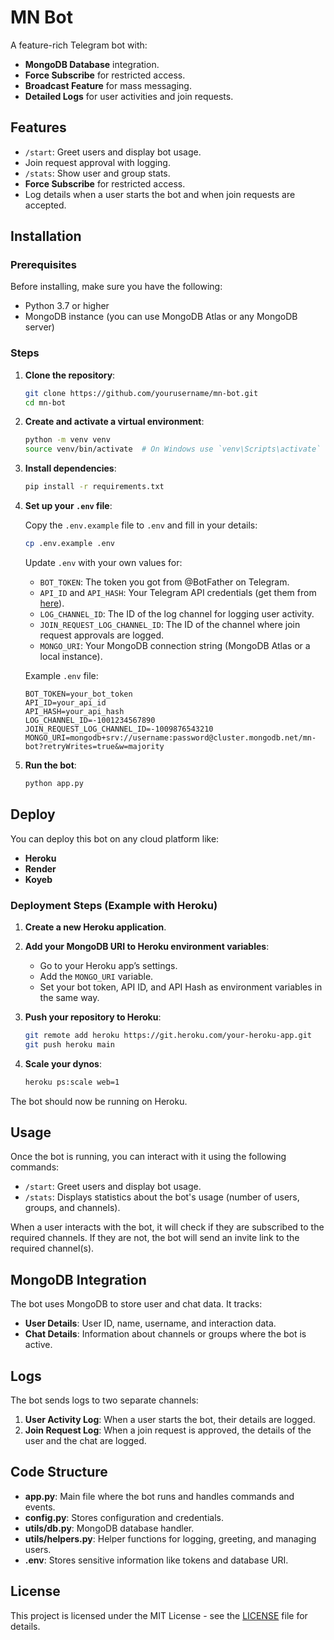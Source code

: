 # MN Bot

A feature-rich Telegram bot with:
- **MongoDB Database** integration.
- **Force Subscribe** for restricted access.
- **Broadcast Feature** for mass messaging.
- **Detailed Logs** for user activities and join requests.

## Features

- `/start`: Greet users and display bot usage.
- Join request approval with logging.
- `/stats`: Show user and group stats.
- **Force Subscribe** for restricted access.
- Log details when a user starts the bot and when join requests are accepted.

## Installation

### Prerequisites

Before installing, make sure you have the following:

- Python 3.7 or higher
- MongoDB instance (you can use MongoDB Atlas or any MongoDB server)

### Steps

1. **Clone the repository**:
    ```bash
    git clone https://github.com/yourusername/mn-bot.git
    cd mn-bot
    ```

2. **Create and activate a virtual environment**:
    ```bash
    python -m venv venv
    source venv/bin/activate  # On Windows use `venv\Scripts\activate`
    ```

3. **Install dependencies**:
    ```bash
    pip install -r requirements.txt
    ```

4. **Set up your `.env` file**:

    Copy the `.env.example` file to `.env` and fill in your details:
    ```bash
    cp .env.example .env
    ```

    Update `.env` with your own values for:

    - `BOT_TOKEN`: The token you got from @BotFather on Telegram.
    - `API_ID` and `API_HASH`: Your Telegram API credentials (get them from [here](https://my.telegram.org/auth)).
    - `LOG_CHANNEL_ID`: The ID of the log channel for logging user activity.
    - `JOIN_REQUEST_LOG_CHANNEL_ID`: The ID of the channel where join request approvals are logged.
    - `MONGO_URI`: Your MongoDB connection string (MongoDB Atlas or a local instance).

    Example `.env` file:
    ```env
    BOT_TOKEN=your_bot_token
    API_ID=your_api_id
    API_HASH=your_api_hash
    LOG_CHANNEL_ID=-1001234567890
    JOIN_REQUEST_LOG_CHANNEL_ID=-1009876543210
    MONGO_URI=mongodb+srv://username:password@cluster.mongodb.net/mn-bot?retryWrites=true&w=majority
    ```

5. **Run the bot**:
    ```bash
    python app.py
    ```

## Deploy

You can deploy this bot on any cloud platform like:
- **Heroku**
- **Render**
- **Koyeb**

### Deployment Steps (Example with Heroku)

1. **Create a new Heroku application**.
2. **Add your MongoDB URI to Heroku environment variables**:
    - Go to your Heroku app’s settings.
    - Add the `MONGO_URI` variable.
    - Set your bot token, API ID, and API Hash as environment variables in the same way.
3. **Push your repository to Heroku**:
    ```bash
    git remote add heroku https://git.heroku.com/your-heroku-app.git
    git push heroku main
    ```

4. **Scale your dynos**:
    ```bash
    heroku ps:scale web=1
    ```

The bot should now be running on Heroku.

## Usage

Once the bot is running, you can interact with it using the following commands:

- `/start`: Greet users and display bot usage.
- `/stats`: Displays statistics about the bot's usage (number of users, groups, and channels).

When a user interacts with the bot, it will check if they are subscribed to the required channels. If they are not, the bot will send an invite link to the required channel(s).

## MongoDB Integration

The bot uses MongoDB to store user and chat data. It tracks:

- **User Details**: User ID, name, username, and interaction data.
- **Chat Details**: Information about channels or groups where the bot is active.

## Logs

The bot sends logs to two separate channels:

1. **User Activity Log**: When a user starts the bot, their details are logged.
2. **Join Request Log**: When a join request is approved, the details of the user and the chat are logged.

## Code Structure

- **app.py**: Main file where the bot runs and handles commands and events.
- **config.py**: Stores configuration and credentials.
- **utils/db.py**: MongoDB database handler.
- **utils/helpers.py**: Helper functions for logging, greeting, and managing users.
- **.env**: Stores sensitive information like tokens and database URI.

## License

This project is licensed under the MIT License - see the [LICENSE](LICENSE) file for details.

